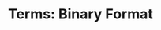 ---
layout: default
title: "Terms: Binary Format"
description: All about WebAssembly's binary format
---